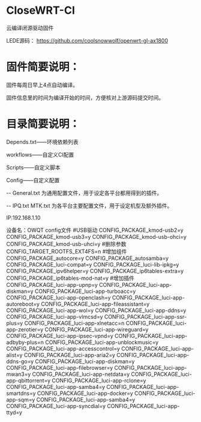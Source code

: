 # CloseWRT-CI
云编译闭源驱动固件

LEDE源码：
https://github.com/coolsnowwolf/openwrt-gl-ax1800

# 固件简要说明：

固件每周日早上4点自动编译。

固件信息里的时间为编译开始的时间，方便核对上游源码提交时间。

# 目录简要说明：

Depends.txt——环境依赖列表

workflows——自定义CI配置

Scripts——自定义脚本

Config——自定义配置

  -- General.txt 为通用配置文件，用于设定各平台都用得到的插件。

  -- IPQ.txt MTK.txt 为各平台主要配置文件，用于设定机型及额外插件。
  
IP:192.168.1.10

设备名：OWQT
config文件
#USB驱动
CONFIG_PACKAGE_kmod-usb2=y
CONFIG_PACKAGE_kmod-usb3=y
CONFIG_PACKAGE_kmod-usb-ohci=y
CONFIG_PACKAGE_kmod-usb-uhci=y
#删除参数
CONFIG_TARGET_ROOTFS_EXT4FS=n
#增加组件
CONFIG_PACKAGE_autocore=y
CONFIG_PACKAGE_autosamba=y
CONFIG_PACKAGE_luci-compat=y
CONFIG_PACKAGE_luci-lib-ipkg=y
CONFIG_PACKAGE_ipv6helper=y
CONFIG_PACKAGE_ip6tables-extra=y
CONFIG_PACKAGE_ip6tables-mod-nat=y
#增加插件
CONFIG_PACKAGE_luci-app-upnp=y
CONFIG_PACKAGE_luci-app-diskman=y
CONFIG_PACKAGE_luci-app-turboacc=y
CONFIG_PACKAGE_luci-app-openclash=y
CONFIG_PACKAGE_luci-app-autoreboot=y
CONFIG_PACKAGE_luci-app-fileassistant=y
CONFIG_PACKAGE_luci-app-wol=y
CONFIG_PACKAGE_luci-app-ddns=y
CONFIG_PACKAGE_luci-app-vlmcsd=y
CONFIG_PACKAGE_luci-app-ssr-plus=y
CONFIG_PACKAGE_luci-app-xlnetacc=n
CONFIG_PACKAGE_luci-app-zerotier=y
CONFIG_PACKAGE_luci-app-wireguard=y
CONFIG_PACKAGE_luci-app-ipsec-vpnd=y
CONFIG_PACKAGE_luci-app-adbyby-plus=n
CONFIG_PACKAGE_luci-app-unblockmusic=y
CONFIG_PACKAGE_luci-app-accesscontrol=y
CONFIG_PACKAGE_luci-app-alist=y
CONFIG_PACKAGE_luci-app-aria2=y
CONFIG_PACKAGE_luci-app-ddns-go=y
CONFIG_PACKAGE_luci-app-diskman=y
CONFIG_PACKAGE_luci-app-filebrowser=y
CONFIG_PACKAGE_luci-app-mwan3=y
CONFIG_PACKAGE_luci-app-netdata=y
CONFIG_PACKAGE_luci-app-qbittorrent=y
CONFIG_PACKAGE_luci-app-rclone=y
CONFIG_PACKAGE_luci-app-samba4=y
CONFIG_PACKAGE_luci-app-smartdns=y
CONFIG_PACKAGE_luci-app-docker=y
CONFIG_PACKAGE_luci-app-sqm=y
CONFIG_PACKAGE_luci-app-samba4=y
CONFIG_PACKAGE_luci-app-syncdial=y
CONFIG_PACKAGE_luci-app-ttyd=y


